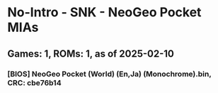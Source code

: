 # No-Intro - SNK - NeoGeo Pocket MIAs
## Games: 1, ROMs: 1, as of 2025-02-10

### [BIOS] NeoGeo Pocket (World) (En,Ja) (Monochrome).bin, CRC: cbe76b14
